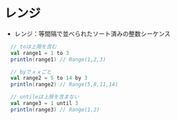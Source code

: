 # レンジ

- レンジ：等間隔で並べられたソート済みの整数シーケンス

```scala
  // toは上限を含む
  val range1 = 1 to 3
  println(range1) // Range(1,2,3)

  // byでｘｘごと
  val range2 = 5 to 14 by 3
  println(range2) // Range(5,8,11,14)

  // untileは上限を含まない
  val range3 = 1 until 3
  println(range3) // Range(1,2)
```
